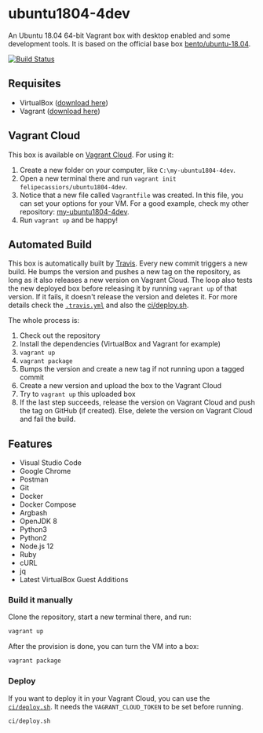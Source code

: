 # ubuntu1804-4dev

An Ubuntu 18.04 64-bit Vagrant box with desktop enabled and some development tools. It is based on the official base box [bento/ubuntu-18.04](https://app.vagrantup.com/bento/boxes/ubuntu-18.04).

[![Build Status](https://travis-ci.com/felipecassiors/ubuntu1804-4dev.svg?branch=master)](https://travis-ci.com/felipecassiors/ubuntu1804-4dev)

## Requisites

- VirtualBox ([download here](https://www.virtualbox.org/wiki/Downloads))
- Vagrant ([download here](https://www.vagrantup.com/downloads.html))

## **Vagrant Cloud**

This box is available on [Vagrant Cloud](https://app.vagrantup.com/felipecassiors/boxes/ubuntu1804-4dev). For using it:

1. Create a new folder on your computer, like `C:\my-ubuntu1804-4dev`.
2. Open a new terminal there and run `vagrant init felipecassiors/ubuntu1804-4dev`.
3. Notice that a new file called `Vagrantfile` was created. In this file, you can set your options for your VM. For a good example, check my other repository: [my-ubuntu1804-4dev](https://github.com/felipecassiors/my-ubuntu1804-4dev).
4. Run `vagrant up` and be happy!

## **Automated Build**

This box is automatically built by [Travis](https://travis-ci.com/felipecassiors/ubuntu1804-4dev). Every new commit triggers a new build. He bumps the version and pushes a new tag on the repository, as long as it also releases a new version on Vagrant Cloud. The loop also tests the new deployed box before releasing it by running `vagrant up` of that version. If it fails, it doesn't release the version and deletes it. For more details check the [`.travis.yml`](.travis.yml) and also the [ci/deploy.sh](ci/deploy.sh).

The whole process is:

1. Check out the repository
2. Install the dependencies (VirtualBox and Vagrant for example)
3. `vagrant up`
4. `vagrant package`
5. Bumps the version and create a new tag if not running upon a tagged commit
6. Create a new version and upload the box to the Vagrant Cloud
7. Try to `vagrant up` this uploaded box
8. If the last step succeeds, release the version on Vagrant Cloud and push the tag on GitHub (if created). Else, delete the version on Vagrant Cloud and fail the build.

## **Features**

- Visual Studio Code
- Google Chrome
- Postman
- Git
- Docker
- Docker Compose
- Argbash
- OpenJDK 8
- Python3
- Python2
- Node.js 12
- Ruby
- cURL
- jq
- Latest VirtualBox Guest Additions

### Build it manually

Clone the repository, start a new terminal there, and run:

``` bash
vagrant up
```

After the provision is done, you can turn the VM into a box:

``` bash
vagrant package
```

### Deploy

If you want to deploy it in your Vagrant Cloud, you can use the [`ci/deploy.sh`](ci/deploy.sh). It needs the `VAGRANT_CLOUD_TOKEN` to be set before running.

``` bash
ci/deploy.sh
```
